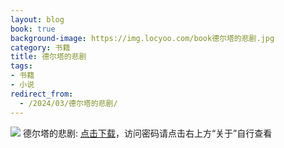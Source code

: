 ```yaml
---
layout: blog
book: true
background-image: https://img.locyoo.com/book德尔塔的悲剧.jpg
category: 书籍
title: 德尔塔的悲剧
tags:
- 书籍
- 小说
redirect_from:
  - /2024/03/德尔塔的悲剧/
---
```

![](https://img.locyoo.com/book德尔塔的悲剧.jpg)
德尔塔的悲剧: <a name = "ref1" href="https://url18.ctfile.com/f/50983618-1268598220-cdc0d9?p=3619">点击下载</a>，访问密码请点击右上方“关于”自行查看